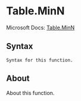 ---
---

# Table.MinN

Microsoft Docs: [Table.MinN](https://docs.microsoft.com/en-us/powerquery-m/table-minn)

## Syntax

```
Syntax for this function.
```

## About

About this function.

